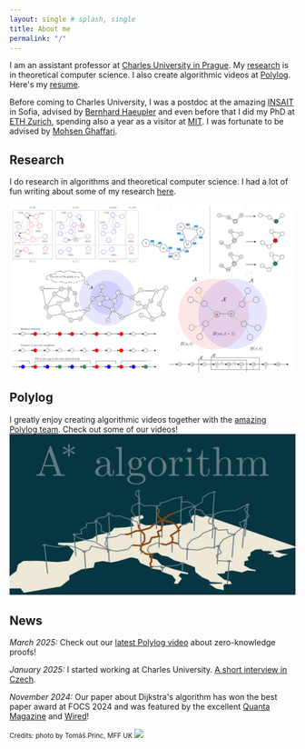 ```yaml
---
layout: single # splash, single
title: About me
permalink: "/"
---
```


I am an assistant professor at [Charles University in Prague](https://www.mff.cuni.cz/cs/iuuk). My [research](/research/) is in theoretical computer science. I also create algorithmic videos at [Polylog](https://www.youtube.com/@polylogcs). Here's my [resume](/assets/documents/CV.pdf). 

Before coming to Charles University, I was a postdoc at the amazing [INSAIT](https://insait.ai/) in Sofia, advised by <a href="http://www.cs.cmu.edu/~haeupler/">Bernhard Haeupler</a> and even before that I did my PhD at [ETH Zurich](https://ethz.ch/en.html), spending also a year as a visitor at [MIT](https://www.csail.mit.edu/people/). I was fortunate to be advised by <a href="https://people.csail.mit.edu/ghaffari/">Mohsen Ghaffari</a>. 

## Research

I do research in algorithms and theoretical computer science. I had a lot of fun writing about some of my research [here](/research/). 

[
![survey](/assets/images/collage.png "Bunch of images from the survey")
](/research/)

## Polylog

I greatly enjoy creating algorithmic videos together with the [amazing Polylog team](/polylog/). Check out some of our videos! 
[
![survey](/assets/images/astar.webp "Thumbnail of one of our videos")
](/polylog/)


## News

*March 2025:* Check out our [latest Polylog video](https://www.youtube.com/watch?v=Otvcbw6k4eo&t=1s) about zero-knowledge proofs!

*January 2025:* I started working at Charles University. [A short interview in Czech](https://www.matfyz.cz/clanky/vaclav-rozhon-veda-je-socialni-proces).

*November 2024:* Our paper about Dijkstra's algorithm has won the best paper award at FOCS 2024 and was featured by the excellent [Quanta Magazine](https://www.quantamagazine.org/computer-scientists-establish-the-best-way-to-traverse-a-graph-20241025/) and [Wired](https://www.wired.com/story/scientists-establish-the-best-algorithm-for-traversing-a-map/)!


<small>Credits: photo by Tomáš Princ, MFF UK</small>
<a href='https://clustrmaps.com/site/1bmo6'  title='Visit tracker'>
	<img width="3px" src='//clustrmaps.com/map_v2.png?cl=ffffff&w=a&t=n&d=9aXYg_RgDaFX-gpCSUfu2XgbYVYCPqAAv6pkRFMlbTU'/>
</a>

